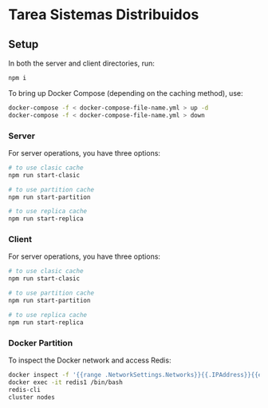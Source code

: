 # Tarea Sistemas Distribuidos 

## Setup
In both the server and client directories, run:

```bash
npm i
```

To bring up Docker Compose (depending on the caching method), use:
```bash
docker-compose -f < docker-compose-file-name.yml > up -d
docker-compose -f < docker-compose-file-name.yml > down
```


### Server

For server operations, you have three options:

```bash
# to use clasic cache
npm run start-clasic

# to use partition cache
npm run start-partition

# to use replica cache
npm run start-replica
```

### Client

For server operations, you have three options:

```bash
# to use clasic cache
npm run start-clasic

# to use partition cache
npm run start-partition

# to use replica cache
npm run start-replica
```

### Docker Partition

To inspect the Docker network and access Redis:

```bash
docker inspect -f '{{range .NetworkSettings.Networks}}{{.IPAddress}}{{end}}' redis1
docker exec -it redis1 /bin/bash
redis-cli 
cluster nodes
```